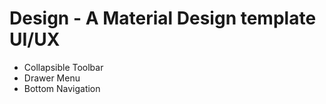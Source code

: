 # Design - A Material Design template UI/UX
- Collapsible Toolbar
- Drawer Menu
- Bottom Navigation
